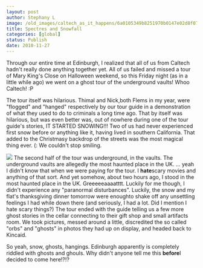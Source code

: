 ```yaml
---
layout: post
author: Stephany L
image: /old_images/caltech_as_it_happens/6a0105349b8251970b0147e02d8f07970b.jpg
title: Spectres and Snowfall
categories: [global]
status: Publish
date: 2010-11-27
---
```


Through our entire time at Edinburgh, I realized that all of us from Caltech hadn't really done anything together yet. All of us failed and missed a tour of Mary King's Close on Halloween weekend, so this Friday night (as in a little while ago) we went on a ghost tour of the underground vaults! Whoo Caltech! :P

The tour itself was hilarious. Thimal and Nick,both Flems in my year, were "flogged" and "hanged" respectively by our tour guide in a demonstration of what they used to do to criminals a long time ago. That by itself was hilarious, but was even better was, out of nowhere during one of the tour guide's stories, IT STARTED SNOWING!!! Two of us had never experienced first snow before or anything like it, having lived in southern California. That added to the Christmasy backdrop of the streets was the most magical thing ever. (: We couldn't stop smiling.


![](/old_images/caltech_as_it_happens/6a0105349b8251970b01348989f2f3970c.jpg)
The second half of the tour was underground, in the vaults. The underground vaults are allegedly the most haunted place in the UK. ... yeah I didn't know that when we were paying for the tour. I **hate**scary movies and anything of that sort. And yet somehow, about two hours ago, I stood in the most haunted place in the UK. Greeeeeaaaatttt. Luckily for me though, I didn't experience any "paranormal disturbances". Luckily, the snow and my flat's thanksgiving dinner tomorrow were enoughto shake off any unsettling feelings I had while down there (and seriously, I had a lot. Did I mention I hate scary things?) The tour ended with the guide telling us a few more ghost stories in the cellar connecting to their gift shop and small artifacts room. We took pictures, messed around a little, discredited the so called "orbs" and "ghosts" in photos they had up on display, and headed back to Kincaid.

So yeah, snow, ghosts, hangings. Edinburgh apparently is completely riddled with ghosts and ghouls. Why didn't anyone tell me this **before**I decided to come here!?!?

